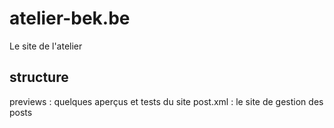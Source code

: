 # atelier-bek.be

Le site de l'atelier

## structure

previews : quelques aperçus et tests du site
post.xml : le site de gestion des posts

